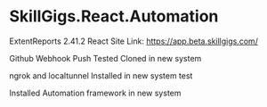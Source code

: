 # SkillGigs.React.Automation
ExtentReports 2.41.2 
React Site Link: https://app.beta.skillgigs.com/

Github Webhook Push Tested
Cloned in new system

ngrok and localtunnel
Installed in new system test

Installed Automation framework in new system
